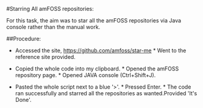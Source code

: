 #Starring All amFOSS repositories:

For this task, the aim was to star all the amFOSS repositories via Java console rather than the manual work.

##Procedure: 

* Accessed the site, https://github.com/amfoss/star-me * Went to the reference site provided.

* Copied the whole code into my clipboard. * Opened the amFOSS repository page. * Opened JAVA console (Ctrl+Shift+J). 

* Pasted the whole script next to a blue '>'. * Pressed Enter. * The code ran successfully and starred all the repositories as wanted.Provided 'It's Done'.
